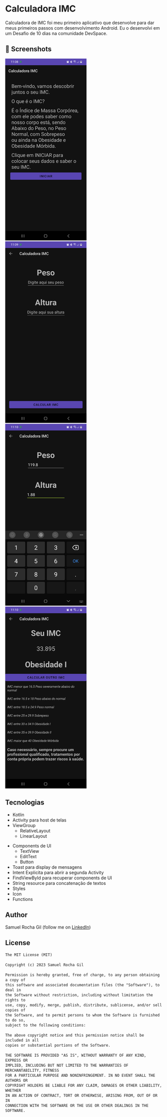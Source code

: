 # Calculadora IMC
Calculadora de IMC foi meu primeiro aplicativo que desenvolve para dar meus primeiros passos com desenvolvimento Android. Eu o desenvolvi em um Desafio de 10 dias na comunidade DevSpace.



## :camera_flash: Screenshots
<!-- You can add more screenshots here if you like -->
<img src="/results/Tela Inicial.png" width="260">&emsp;<img src="/results/Tela principal.png" width="260">&emsp;<img src="/results/Tela principal com dados.png" width="260">&emsp;<img src="/results/Resultado.png" width="260">

## Tecnologias
* Kotlin
* Activity para host de telas
* ViewGroup
    * RelativeLayout
    * LinearLayout
- Components de UI
    - TextView
    - EditText
    - Button
- Toast para display de mensagens
- Intent Explicita para abrir a segunda Activity
- FindViewById para recuperar components de UI
- String resource para concatenação de textos
- Styles
- Icon
- Functions



## Author
Samuel Rocha Gil (follow me on [LinkedIn](https://www.linkedin.com/in/samuel-dos-santos-gil-a1ab852a/))

## License
```
The MIT License (MIT)

Copyright (c) 2023 Samuel Rocha Gil

Permission is hereby granted, free of charge, to any person obtaining a copy of
this software and associated documentation files (the "Software"), to deal in
the Software without restriction, including without limitation the rights to
use, copy, modify, merge, publish, distribute, sublicense, and/or sell copies of
the Software, and to permit persons to whom the Software is furnished to do so,
subject to the following conditions:

The above copyright notice and this permission notice shall be included in all
copies or substantial portions of the Software.

THE SOFTWARE IS PROVIDED "AS IS", WITHOUT WARRANTY OF ANY KIND, EXPRESS OR
IMPLIED, INCLUDING BUT NOT LIMITED TO THE WARRANTIES OF MERCHANTABILITY, FITNESS
FOR A PARTICULAR PURPOSE AND NONINFRINGEMENT. IN NO EVENT SHALL THE AUTHORS OR
COPYRIGHT HOLDERS BE LIABLE FOR ANY CLAIM, DAMAGES OR OTHER LIABILITY, WHETHER
IN AN ACTION OF CONTRACT, TORT OR OTHERWISE, ARISING FROM, OUT OF OR IN
CONNECTION WITH THE SOFTWARE OR THE USE OR OTHER DEALINGS IN THE SOFTWARE.
```
